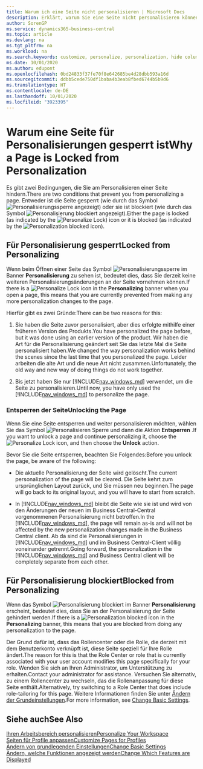 ```yaml
---
title: Warum ich eine Seite nicht personalisieren | Microsoft Docs
description: Erklärt, warum Sie eine Seite nicht personalisieren können und was Sie tun können, um sie zu entsperren, sodass Sie sie anpassen können.
author: SorenGP
ms.service: dynamics365-business-central
ms.topic: article
ms.devlang: na
ms.tgt_pltfrm: na
ms.workload: na
ms.search.keywords: customize, personalize, personalization, hide columns, remove fields, move fields
ms.date: 10/01/2020
ms.author: edupont
ms.openlocfilehash: 0bd24833f37fe70f8e642685be4d28dbb593a16d
ms.sourcegitcommit: ddbb5cede750df1baba4b3eab8fbed6744b5b9d6
ms.translationtype: HT
ms.contentlocale: de-DE
ms.lasthandoff: 10/01/2020
ms.locfileid: "3923395"
---
```

# <a name="why-a-page-is-locked-from-personalization"></a><span data-ttu-id="98f3e-103">Warum eine Seite für Personalisierungen gesperrt ist</span><span class="sxs-lookup"><span data-stu-id="98f3e-103">Why a Page is Locked from Personalization</span></span>

<span data-ttu-id="98f3e-104">Es gibt zwei Bedingungen, die Sie am Personalisieren einer Seite hindern.</span><span class="sxs-lookup"><span data-stu-id="98f3e-104">There are two conditions that prevent you from personalizing a page.</span></span> <span data-ttu-id="98f3e-105">Entweder ist die Seite gesperrt (wie durch das Symbol ![Personalisierungssperre](media/personalization-lock-icon.png "Personalisieren sperren") angezeigt) oder sie ist blockiert (wie durch das Symbol ![Personalisierung blockiert](media/personalization-blocked-icon.png "Personalisierung blockiert") angezeigt).</span><span class="sxs-lookup"><span data-stu-id="98f3e-105">Either the page is locked (as indicated by the ![Personalize Lock](media/personalization-lock-icon.png "Personalize lock")) icon or it is blocked (as indicated by the ![Personalization blocked](media/personalization-blocked-icon.png "Personalization blocked") icon).</span></span>

## <a name="locked-from-personalizing"></a><span data-ttu-id="98f3e-106">Für Personalisierung gesperrt</span><span class="sxs-lookup"><span data-stu-id="98f3e-106">Locked from Personalizing</span></span>

<span data-ttu-id="98f3e-107">Wenn beim Öffnen einer Seite das Symbol ![Personalisierungssperre](media/personalization-lock-icon.png "Personalisieren sperren") im Banner **Personalisierung** zu sehen ist, bedeutet dies, dass Sie derzeit keine weiteren Personalisierungsänderungen an der Seite vornehmen können.</span><span class="sxs-lookup"><span data-stu-id="98f3e-107">If there is a ![Personalize Lock](media/personalization-lock-icon.png "Personalize lock") icon in the **Personalizing** banner when you open a page, this means that you are currently prevented from making any more personalization changes to the page.</span></span>

<!-- This is because we changed the way personalization works behind the scenes since the last time that you personalized the page. Unfortunately, the old way and new of doing things do not work together.

The page currently includes the last personalization changes that you made. If you want to continue personalizing the page, then you can choose the lock icon and then **Unlock**. Just be aware that if you choose to unlock the page, the current personalization of the page will be cleared, and you will have to start from scratch.
-->

<span data-ttu-id="98f3e-108">Hierfür gibt es zwei Gründe:</span><span class="sxs-lookup"><span data-stu-id="98f3e-108">There can be two reasons for this:</span></span>

1. <span data-ttu-id="98f3e-109">Sie haben die Seite zuvor personalisiert, aber dies erfolgte mithilfe einer früheren Version des Produkts.</span><span class="sxs-lookup"><span data-stu-id="98f3e-109">You have personalized the page before, but it was done using an earlier version of the product.</span></span> <span data-ttu-id="98f3e-110">Wir haben die Art für die Personalisierung geändert seit Sie das letzte Mal die Seite personalisiert haben.</span><span class="sxs-lookup"><span data-stu-id="98f3e-110">We changed the way personalization works behind the scenes since the last time that you personalized the page.</span></span> <span data-ttu-id="98f3e-111">Leider arbeiten die alte Art und die neue Art nicht zusammen.</span><span class="sxs-lookup"><span data-stu-id="98f3e-111">Unfortunately, the old way and new way of doing things do not work together.</span></span>

2. <span data-ttu-id="98f3e-112">Bis jetzt haben Sie nur [!INCLUDE[nav_windows_md](includes/nav_windows_md.md)] verwendet, um die Seite zu personalisieren.</span><span class="sxs-lookup"><span data-stu-id="98f3e-112">Until now, you have only used the [!INCLUDE[nav_windows_md](includes/nav_windows_md.md)] to personalize the page.</span></span>

### <a name="unlocking-the-page"></a><span data-ttu-id="98f3e-113">Entsperren der Seite</span><span class="sxs-lookup"><span data-stu-id="98f3e-113">Unlocking the Page</span></span>

<span data-ttu-id="98f3e-114">Wenn Sie eine Seite entsperren und weiter personalisieren möchten, wählen Sie das Symbol ![Personalisieren Sperre](media/personalization-lock-icon.png "Personalisieren sperren") und dann die Aktion **Entsperren** .</span><span class="sxs-lookup"><span data-stu-id="98f3e-114">If you want to unlock a page and continue personalizing it, choose the ![Personalize Lock](media/personalization-lock-icon.png "Personalize lock") icon, and then choose the **Unlock** action.</span></span>  

<span data-ttu-id="98f3e-115">Bevor Sie die Seite entsperren, beachten Sie Folgendes:</span><span class="sxs-lookup"><span data-stu-id="98f3e-115">Before you unlock the page, be aware of the following:</span></span>

- <span data-ttu-id="98f3e-116">Die aktuelle Personalisierung der Seite wird gelöscht.</span><span class="sxs-lookup"><span data-stu-id="98f3e-116">The current personalization of the page will be cleared.</span></span> <span data-ttu-id="98f3e-117">Die Seite kehrt zum ursprünglichen Layout zurück, und Sie müssen neu beginnen.</span><span class="sxs-lookup"><span data-stu-id="98f3e-117">The page will go back to its original layout, and you will have to start from scratch.</span></span>

- <span data-ttu-id="98f3e-118">In [!INCLUDE[nav_windows_md](includes/nav_windows_md.md)] bleibt die Seite wie sie ist und wird von den Änderungen der neuen im Business Central-Central vorgenommenen Personalisierung nicht betroffen.</span><span class="sxs-lookup"><span data-stu-id="98f3e-118">In the [!INCLUDE[nav_windows_md](includes/nav_windows_md.md)], the page will remain as-is and will not be affected by the new personalization changes made in the Business Central client.</span></span> <span data-ttu-id="98f3e-119">Ab da sind die Personalisierungen in [!INCLUDE[nav_windows_md](includes/nav_windows_md.md)] und im Business Central-Client völlig voneinander getrennt.</span><span class="sxs-lookup"><span data-stu-id="98f3e-119">Going forward, the personalization in the [!INCLUDE[nav_windows_md](includes/nav_windows_md.md)] and Business Central client will be completely separate from each other.</span></span>

## <a name="blocked-from-personalizing"></a><span data-ttu-id="98f3e-120">Für Personalisierung blockiert</span><span class="sxs-lookup"><span data-stu-id="98f3e-120">Blocked from Personalizing</span></span>

<span data-ttu-id="98f3e-121">Wenn das Symbol ![Personalisierung blockiert](media/personalization-blocked-icon.png "Personalisierung blockiert") im Banner **Personalisierung** erscheint, bedeutet dies, dass Sie an der Personalisierung der Seite gehindert werden.</span><span class="sxs-lookup"><span data-stu-id="98f3e-121">If there is a ![Personalization blocked](media/personalization-blocked-icon.png "Personalization blocked") icon in the **Personalizing** banner, this means that you are blocked from doing any personalization to the page.</span></span>

<!-- Only text is translated, so removing this image for non-English UX reasons.  ![Personalize blocked](media/personalization-blocked.png "Personalize lock") -->

<span data-ttu-id="98f3e-122">Der Grund dafür ist, dass das Rollencenter oder die Rolle, die derzeit mit dem Benutzerkonto verknüpft ist, diese Seite speziell für Ihre Rolle ändert.</span><span class="sxs-lookup"><span data-stu-id="98f3e-122">The reason for this is that the Role Center or role that is currently associated with your user account modifies this page specifically for your role.</span></span> <span data-ttu-id="98f3e-123">Wenden Sie sich an Ihren Administrator, um Unterstützung zu erhalten.</span><span class="sxs-lookup"><span data-stu-id="98f3e-123">Contact your administrator for assistance.</span></span> <span data-ttu-id="98f3e-124">Versuchen Sie alternativ, zu einem Rollencenter zu wechseln, das die Rollenanpassung für diese Seite enthält.</span><span class="sxs-lookup"><span data-stu-id="98f3e-124">Alternatively, try switching to a Role Center that does include role-tailoring for this page.</span></span> <span data-ttu-id="98f3e-125">Weitere Informationen finden Sie unter [Ändern der Grundeinstellungen](ui-change-basic-settings.md).</span><span class="sxs-lookup"><span data-stu-id="98f3e-125">For more information, see [Change Basic Settings](ui-change-basic-settings.md).</span></span>

## <a name="see-also"></a><span data-ttu-id="98f3e-126">Siehe auch</span><span class="sxs-lookup"><span data-stu-id="98f3e-126">See Also</span></span>
[<span data-ttu-id="98f3e-127">Ihren Arbeitsbereich personalisieren</span><span class="sxs-lookup"><span data-stu-id="98f3e-127">Personalize Your Workspace</span></span>](ui-personalization-user.md)  
[<span data-ttu-id="98f3e-128">Seiten für Profile anpassen</span><span class="sxs-lookup"><span data-stu-id="98f3e-128">Customize Pages for Profiles</span></span>](ui-personalization-manage.md)  
[<span data-ttu-id="98f3e-129">Ändern von grundlegenden Einstellungen</span><span class="sxs-lookup"><span data-stu-id="98f3e-129">Change Basic Settings</span></span>](ui-change-basic-settings.md)  
[<span data-ttu-id="98f3e-130">Ändern, welche Funktionen angezeigt werden</span><span class="sxs-lookup"><span data-stu-id="98f3e-130">Change Which Features are Displayed</span></span>](ui-experiences.md)  
